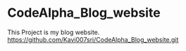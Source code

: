 # CodeAlpha_Blog_website
This Project is my blog website.
https://github.com/Kavi007sri/CodeAlpha_Blog_website.git 

